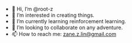 - 👋 Hi, I’m @root-z
- 👀 I’m interested in creating things.
- 🌱 I’m currently learning reinforcement learning.
- 💞️ I’m looking to collaborate on any adventure.
- 📫 How to reach me: zane.z.lin@gmail.com

<!---
root-z/root-z is a ✨ special ✨ repository because its `README.md` (this file) appears on your GitHub profile.
You can click the Preview link to take a look at your changes.
--->
